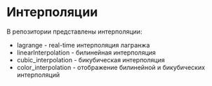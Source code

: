 # Интерполяции
В репозитории представлены интерполяции:

- lagrange - real-time  интерполяция лагранжа
- linearInterpolation - билинейная интерполяция
- cubic_interpolation - бикубическая интерполяция
- color_interpolation - отображение билинейной и бикубических интерполяций